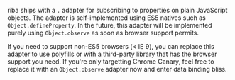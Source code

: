 riba ships with a `.` adapter for subscribing to properties on plain JavaScript objects. The adapter is self-implemented using ES5 natives such as `Object.defineProperty`. In the future, this adapter will be implemented purely using `Object.observe` as soon as browser support permits.

If you need to support non-ES5 browsers (< IE 9), you can replace this adapter to use polyfills or with a third-party library that has the browser support you need. If you're only targetting Chrome Canary, feel free to replace it with an `Object.observe` adapter now and enter data binding bliss.
